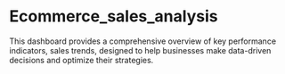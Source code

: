 # Ecommerce_sales_analysis
This dashboard provides a comprehensive overview of key performance indicators, sales trends, designed to help businesses make data-driven decisions and optimize their strategies.
